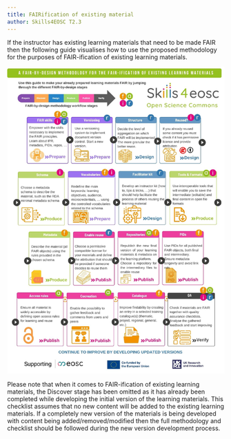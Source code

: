 ```yaml
---
title: FAIRification of existing material
author: Skills4EOSC T2.3
---
```


If the instructor has existing learning materials that need to be made FAIR then the following guide visualises how to use the proposed methodology for the purposes of FAIR-ification of existing learning materials.

![FAIRification of existing learning material](./attachments/cheatsheet.png)

Please note that when it comes to FAIR-ification of existing learning materials, the Discover stage has been omitted as it has already been completed while developing the initial version of the learning materials. This checklist assumes that no new content will be added to the existing learning materials. If a completely new version of the materials is being developed with content being added/removed/modified then the full methodology and checklist should be followed during the new version development process. 